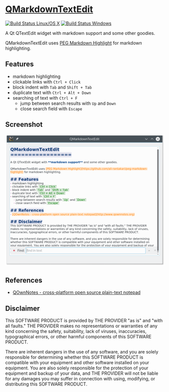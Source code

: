 # [QMarkdownTextEdit](https://github.com/pbek/qmarkdowntextedit)
[![Build Status Linux/OS X](https://travis-ci.org/pbek/qmarkdowntextedit.svg?branch=develop)](https://travis-ci.org/pbek/qmarkdowntextedit)
[![Build Status Windows](https://ci.appveyor.com/api/projects/status/github/pbek/qmarkdowntextedit)](https://ci.appveyor.com/project/pbek/qmarkdowntextedit)

A Qt QTextEdit widget with markdown support and some other goodies.

QMarkdownTextEdit uses [PEG Markdown Highlight](https://github.com/ali-rantakari/peg-markdown-highlight) for markdown highlighting.

## Features
- markdown highlighting
- clickable links with `Ctrl + Click`
- block indent with `Tab` and `Shift + Tab`
- duplicate text with `Ctrl + Alt + Down`
- searching of text with `Ctrl + F`
    - jump between search results with `Up` and `Down`
    - close search field with `Escape`

## Screenshot
![Screenhot](screenshot.png)

## References
- [QOwnNotes - cross-platform open source plain-text notepad](http://www.qownnotes.org)

## Disclaimer
This SOFTWARE PRODUCT is provided by THE PROVIDER "as is" and "with all faults." THE PROVIDER makes no representations or warranties of any kind concerning the safety, suitability, lack of viruses, inaccuracies, typographical errors, or other harmful components of this SOFTWARE PRODUCT. 

There are inherent dangers in the use of any software, and you are solely responsible for determining whether this SOFTWARE PRODUCT is compatible with your equipment and other software installed on your equipment. You are also solely responsible for the protection of your equipment and backup of your data, and THE PROVIDER will not be liable for any damages you may suffer in connection with using, modifying, or distributing this SOFTWARE PRODUCT.
